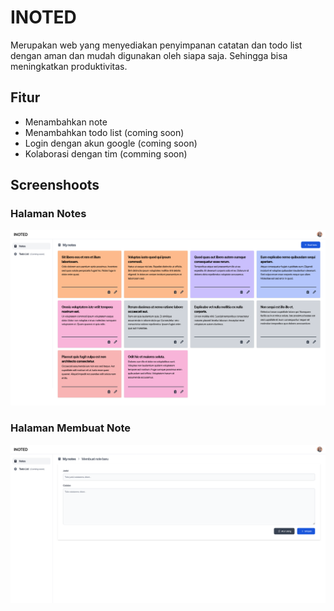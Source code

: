 # INOTED 
Merupakan web yang menyediakan penyimpanan catatan dan todo list dengan aman dan mudah digunakan oleh siapa saja. Sehingga bisa meningkatkan produktivitas.

## Fitur
- Menambahkan note
- Menambahkan todo list (coming soon)
- Login dengan akun google (coming soon)
- Kolaborasi dengan tim (comming soon)

## Screenshoots
### Halaman Notes
![alt](./screenshoots/screenshoot-1.png)

### Halaman Membuat Note
![alt](./screenshoots/screenshoot-2.png)
